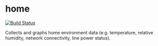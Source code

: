 # home

[![Build Status](https://storage.googleapis.com/derat-build-badges/2dea0e21-7cb3-4cc1-b167-02bf35a683a6.svg)](https://storage.googleapis.com/derat-build-badges/2dea0e21-7cb3-4cc1-b167-02bf35a683a6.html)

Collects and graphs home environment data (e.g. temperature, relative humidity,
network connectivity, line power status).
